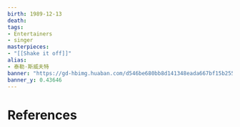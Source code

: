 ```yaml
---
birth: 1989-12-13
death:
tags: 
- Entertainers
- singer
masterpieces:
- "[[Shake it off]]"
alias:
- 泰勒·斯威夫特
banner: "https://gd-hbimg.huaban.com/d546be680bb8d141348eada667bf15b255ddad644c0af-yrEC6q_fw1200webp"
banner_y: 0.43646
---
```


# References 

